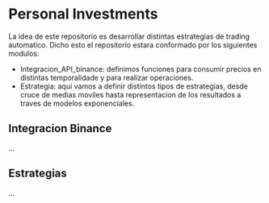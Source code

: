 # Personal Investments
La idea de este repositorio es desarrollar distintas estrategias de trading automatico. Dicho esto el repositorio estara conformado por los siguientes modulos:
- Integracion_API_binance: definimos funciones para consumir precios en distintas temporalidade y para realizar operaciones.
- Estrategia: aqui vamos a definir distintos tipos de estrategias, desde cruce de medias moviles hasta representacion de los resultados a traves de modelos exponenciales.

## Integracion Binance
...

## Estrategias
...
